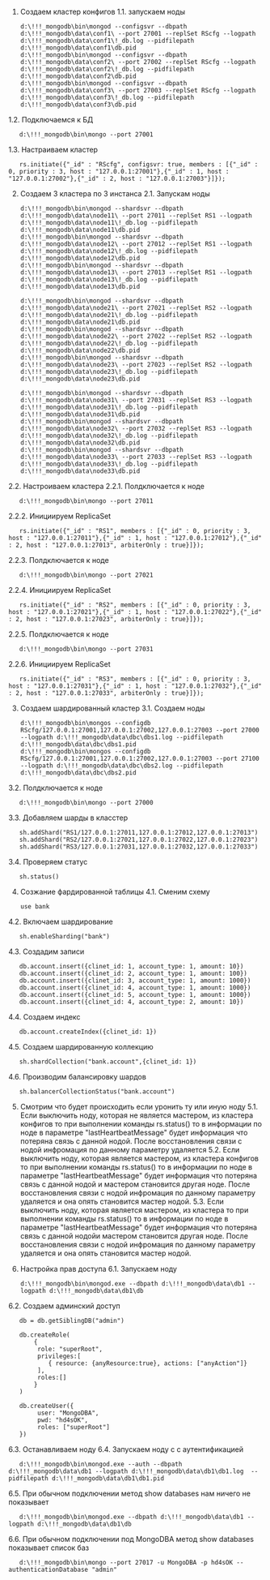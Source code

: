 1. Создаем кластер конфигов
1.1. запускаем ноды
       
	   d:\!!!_mongodb\bin\mongod --configsvr --dbpath d:\!!!_mongodb\data\conf1\ --port 27001 --replSet RScfg --logpath d:\!!!_mongodb\data\conf1\!_db.log --pidfilepath d:\!!!_mongodb\data\conf1\db.pid
       d:\!!!_mongodb\bin\mongod --configsvr --dbpath d:\!!!_mongodb\data\conf2\ --port 27002 --replSet RScfg --logpath d:\!!!_mongodb\data\conf2\!_db.log --pidfilepath d:\!!!_mongodb\data\conf2\db.pid
       d:\!!!_mongodb\bin\mongod --configsvr --dbpath d:\!!!_mongodb\data\conf3\ --port 27003 --replSet RScfg --logpath d:\!!!_mongodb\data\conf3\!_db.log --pidfilepath d:\!!!_mongodb\data\conf3\db.pid

1.2. Подключаемся к БД

       d:\!!!_mongodb\bin\mongo --port 27001
1.3. Настраиваем кластер

       rs.initiate({"_id" : "RScfg", configsvr: true, members : [{"_id" : 0, priority : 3, host : "127.0.0.1:27001"},{"_id" : 1, host : "127.0.0.1:27002"},{"_id" : 2, host : "127.0.0.1:27003"}]});

2. Создаем 3 кластера по 3 инстанса
2.1. Запускам ноды
       
	   d:\!!!_mongodb\bin\mongod --shardsvr --dbpath d:\!!!_mongodb\data\node11\ --port 27011 --replSet RS1 --logpath d:\!!!_mongodb\data\node11\!_db.log --pidfilepath d:\!!!_mongodb\data\node11\db.pid
       d:\!!!_mongodb\bin\mongod --shardsvr --dbpath d:\!!!_mongodb\data\node12\ --port 27012 --replSet RS1 --logpath d:\!!!_mongodb\data\node12\!_db.log --pidfilepath d:\!!!_mongodb\data\node12\db.pid
       d:\!!!_mongodb\bin\mongod --shardsvr --dbpath d:\!!!_mongodb\data\node13\ --port 27013 --replSet RS1 --logpath d:\!!!_mongodb\data\node13\!_db.log --pidfilepath d:\!!!_mongodb\data\node13\db.pid
       
       d:\!!!_mongodb\bin\mongod --shardsvr --dbpath d:\!!!_mongodb\data\node21\ --port 27021 --replSet RS2 --logpath d:\!!!_mongodb\data\node21\!_db.log --pidfilepath d:\!!!_mongodb\data\node21\db.pid
       d:\!!!_mongodb\bin\mongod --shardsvr --dbpath d:\!!!_mongodb\data\node22\ --port 27022 --replSet RS2 --logpath d:\!!!_mongodb\data\node22\!_db.log --pidfilepath d:\!!!_mongodb\data\node22\db.pid
       d:\!!!_mongodb\bin\mongod --shardsvr --dbpath d:\!!!_mongodb\data\node23\ --port 27023 --replSet RS2 --logpath d:\!!!_mongodb\data\node23\!_db.log --pidfilepath d:\!!!_mongodb\data\node23\db.pid
       
       d:\!!!_mongodb\bin\mongod --shardsvr --dbpath d:\!!!_mongodb\data\node31\ --port 27031 --replSet RS3 --logpath d:\!!!_mongodb\data\node31\!_db.log --pidfilepath d:\!!!_mongodb\data\node31\db.pid
       d:\!!!_mongodb\bin\mongod --shardsvr --dbpath d:\!!!_mongodb\data\node32\ --port 27032 --replSet RS3 --logpath d:\!!!_mongodb\data\node32\!_db.log --pidfilepath d:\!!!_mongodb\data\node32\db.pid
       d:\!!!_mongodb\bin\mongod --shardsvr --dbpath d:\!!!_mongodb\data\node33\ --port 27033 --replSet RS3 --logpath d:\!!!_mongodb\data\node33\!_db.log --pidfilepath d:\!!!_mongodb\data\node33\db.pid

2.2. Настроиваем кластера
2.2.1. Полдключается к ноде 

       d:\!!!_mongodb\bin\mongo --port 27011

2.2.2. Инициируем ReplicaSet

       rs.initiate({"_id" : "RS1", members : [{"_id" : 0, priority : 3, host : "127.0.0.1:27011"},{"_id" : 1, host : "127.0.0.1:27012"},{"_id" : 2, host : "127.0.0.1:27013", arbiterOnly : true}]});

2.2.3. Полдключается к ноде 

       d:\!!!_mongodb\bin\mongo --port 27021

2.2.4. Инициируем ReplicaSet

       rs.initiate({"_id" : "RS2", members : [{"_id" : 0, priority : 3, host : "127.0.0.1:27021"},{"_id" : 1, host : "127.0.0.1:27022"},{"_id" : 2, host : "127.0.0.1:27023", arbiterOnly : true}]});

2.2.5. Полдключается к ноде 

       d:\!!!_mongodb\bin\mongo --port 27031

2.2.6. Инициируем ReplicaSet

       rs.initiate({"_id" : "RS3", members : [{"_id" : 0, priority : 3, host : "127.0.0.1:27031"},{"_id" : 1, host : "127.0.0.1:27032"},{"_id" : 2, host : "127.0.0.1:27033", arbiterOnly : true}]});

3. Создаем шардированный кластер
3.1. Создаем ноды

       d:\!!!_mongodb\bin\mongos --configdb RScfg/127.0.0.1:27001,127.0.0.1:27002,127.0.0.1:27003 --port 27000 --logpath d:\!!!_mongodb\data\dbc\dbs1.log --pidfilepath d:\!!!_mongodb\data\dbc\dbs1.pid 
       d:\!!!_mongodb\bin\mongos --configdb RScfg/127.0.0.1:27001,127.0.0.1:27002,127.0.0.1:27003 --port 27100 --logpath d:\!!!_mongodb\data\dbc\dbs2.log --pidfilepath d:\!!!_mongodb\data\dbc\dbs2.pid 

3.2. Полдключается к ноде

       d:\!!!_mongodb\bin\mongo --port 27000

3.3. Добавляем шарды в класстер

       sh.addShard("RS1/127.0.0.1:27011,127.0.0.1:27012,127.0.0.1:27013")
       sh.addShard("RS2/127.0.0.1:27021,127.0.0.1:27022,127.0.0.1:27023")
       sh.addShard("RS3/127.0.0.1:27031,127.0.0.1:27032,127.0.0.1:27033")

3.4. Проверяем статус

       sh.status()

4. Созжание фардированной таблицы
4.1. Сменим схему

       use bank

4.2. Включаем шардирование

       sh.enableSharding("bank")

4.3. Создадим записи

       db.account.insert({clinet_id: 1, account_type: 1, amount: 10})
       db.account.insert({clinet_id: 2, account_type: 1, amount: 100})
       db.account.insert({clinet_id: 3, account_type: 1, amount: 1000})
       db.account.insert({clinet_id: 4, account_type: 1, amount: 1000})
       db.account.insert({clinet_id: 5, account_type: 1, amount: 1000})
       db.account.insert({clinet_id: 4, account_type: 2, amount: 10})

4.4. Создаем индекс

       db.account.createIndex({clinet_id: 1})

4.5. Создаем шардированную коллекцию

       sh.shardCollection("bank.account",{clinet_id: 1})

4.6. Производим балансировку шардов

       sh.balancerCollectionStatus("bank.account")

5. Смотрим что будет происходить если уронить ту или иную ноду
5.1. Если выключить ноду, которая не является мастером, из кластера конфигов то при выполнении команды rs.status() то в информации по ноде в параметре "lastHeartbeatMessage" будет информация что потеряна связь с данной нодой. После восстановления связи с нодой инфромация по данному параметру удаляется
5.2. Если выключить ноду, которая является мастером, из кластера конфигов то при выполнении команды rs.status() то в информации по ноде в параметре "lastHeartbeatMessage" будет информация что потеряна связь с данной нодой и мастером становится другая ноде. После восстановления связи с нодой инфромация по данному параметру удаляется и она опять становится мастер нодой.
5.3. Если выключить ноду, которая является мастером, из кластера то при выполнении команды rs.status() то в информации по ноде в параметре "lastHeartbeatMessage" будет информация что потеряна связь с данной нодойи мастером становится другая ноде. После восстановления связи с нодой инфромация по данному параметру удаляется и она опять становится мастер нодой.


6. Настройка прав доступа
6.1. Запускаем ноду

       d:\!!!_mongodb\bin\mongod.exe --dbpath d:\!!!_mongodb\data\db1 --logpath d:\!!!_mongodb\data\db1\db

6.2. Создаем админский доступ

       db = db.getSiblingDB("admin")

       db.createRole(
           {      
            role: "superRoot",      
            privileges:[
               { resource: {anyResource:true}, actions: ["anyAction"]}
            ],      
            roles:[] 
           }
       )

       db.createUser({      
            user: "MongoDBA",      
            pwd: "hd4sOK",      
            roles: ["superRoot"] 
       })

6.3. Останавливаем ноду
6.4. Запускаем ноду с с аутентификацией

       d:\!!!_mongodb\bin\mongod.exe --auth --dbpath d:\!!!_mongodb\data\db1 --logpath d:\!!!_mongodb\data\db1\db1.log  --pidfilepath d:\!!!_mongodb\data\db1\db1.pid

6.5. При обычном подключении метод show databases нам ничего не показывает 

       d:\!!!_mongodb\bin\mongod.exe --dbpath d:\!!!_mongodb\data\db1 --logpath d:\!!!_mongodb\data\db1\db

6.6. При обычном подключении под MongoDBA метод show databases показывает список баз

       d:\!!!_mongodb\bin\mongo --port 27017 -u MongoDBA -p hd4sOK --authenticationDatabase "admin"
	   